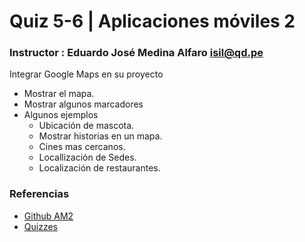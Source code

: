 # Quiz 5-6 | Aplicaciones móviles 2

### Instructor : Eduardo José Medina Alfaro isil@qd.pe


Integrar Google Maps en su proyecto
- Mostrar el mapa.
- Mostrar algunos marcadores
- Algunos ejemplos
	- Ubicación de mascota.
	- Mostrar historias en un mapa.
	- Cines mas cercanos.
	- Locallización de Sedes.
	- Localización de restaurantes.

### Referencias

* [Github AM2](https://github.com/ISILAndroid/am2_group2015_1)
* [Quizzes](https://github.com/ISILAndroid/am2_group2015_1/tree/quizzes)



